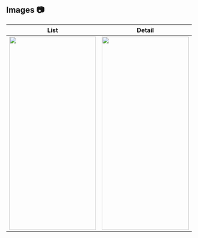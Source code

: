 
<h2 align="left">Images 📷</h2>


| List  | Detail |
| ----- | ------------ |
|<img src="https://i.ibb.co/hVbvgYp/Screenshot-20240907-211333.png" width="230.4" height="512"/>|<img src="https://i.ibb.co/vH0b2pL/Screenshot-20240907-211401.png" width="230.4" height="512"/>
